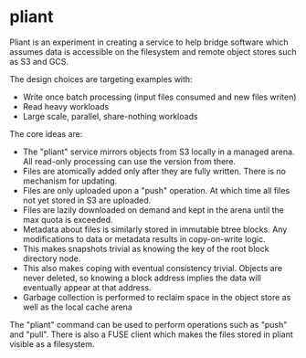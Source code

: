 # pliant

Pliant is an experiment in creating a service to help bridge software which assumes data is accessible on the filesystem and remote object stores such as S3 and GCS.

The design choices are targeting examples with:
  - Write once batch processing (input files consumed and new files writen)
  - Read heavy workloads
  - Large scale, parallel, share-nothing workloads

The core ideas are:
  - The "pliant" service mirrors objects from S3 locally in a managed arena.  All read-only processing can use the version from there.
  - Files are atomically added only after they are fully written.  There is no mechanism for updating.
  - Files are only uploaded upon a "push" operation.  At which time all files not yet stored in S3 are uploaded.
  - Files are lazily downloaded on demand and kept in the arena until the max quota is exceeded.
  - Metadata about files is similarly stored in immutable btree blocks.  Any modifications to data or metadata results in copy-on-write logic.
  - This makes snapshots trivial as knowing the key of the root block directory node.  
  - This also makes coping with eventual consistency trivial.  Objects are never deleted, so knowing a block address implies the data will eventually appear at that address.  
  - Garbage collection is performed to reclaim space in the object store as well as the local cache arena

The "pliant" command can be used to perform operations such as "push" and "pull".   There is also a FUSE client which makes the files stored in pliant visible as a filesystem.
